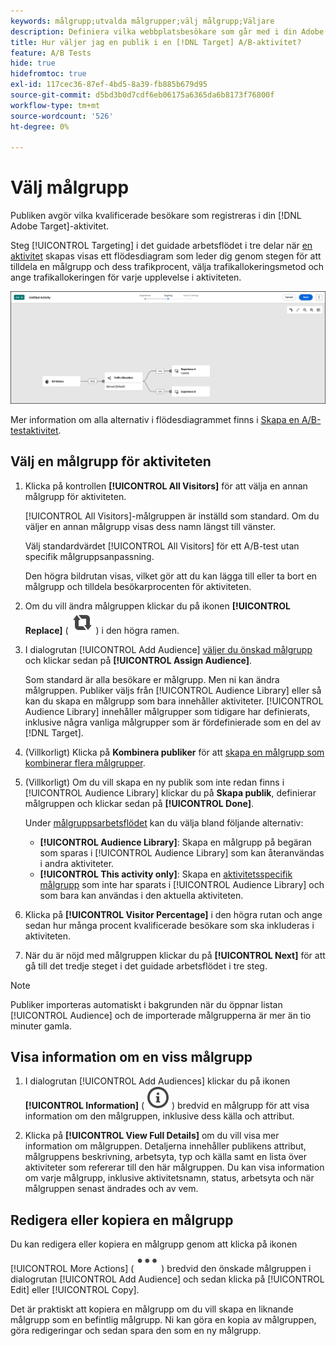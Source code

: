 ```yaml
---
keywords: målgrupp;utvalda målgrupper;välj målgrupp;Väljare
description: Definiera vilka webbplatsbesökare som går med i din Adobe [!DNL Target] aktivitet baserat på målgruppskriterier.
title: Hur väljer jag en publik i en [!DNL Target] A/B-aktivitet?
feature: A/B Tests
hide: true
hidefromtoc: true
exl-id: 117cec36-87ef-4bd5-8a39-fb885b679d95
source-git-commit: d5bd3b0d7cdf6eb06175a6365da6b8173f76800f
workflow-type: tm+mt
source-wordcount: '526'
ht-degree: 0%

---
```


# Välj målgrupp

Publiken avgör vilka kvalificerade besökare som registreras i din [!DNL Adobe Target]-aktivitet.

Steg [!UICONTROL Targeting] i det guidade arbetsflödet i tre delar när [en aktivitet](/help/main/c-activities/t-test-ab/t-test-create-ab/test-create-ab-beta.md) skapas visas ett flödesdiagram som leder dig genom stegen för att tilldela en målgrupp och dess trafikprocent, välja trafikallokeringsmetod och ange trafikallokeringen för varje upplevelse i aktiviteten.

![Åtgärd för A/B-test](/help/main/c-activities/t-test-ab/t-test-create-ab/assets/ab_flow-new-ui.png)

Mer information om alla alternativ i flödesdiagrammet finns i [Skapa en A/B-testaktivitet](/help/main/c-activities/t-test-ab/t-test-create-ab/test-create-ab-beta.md).

## Välj en målgrupp för aktiviteten

1. Klicka på kontrollen **[!UICONTROL All Visitors]** för att välja en annan målgrupp för aktiviteten.

   [!UICONTROL All Visitors]-målgruppen är inställd som standard. Om du väljer en annan målgrupp visas dess namn längst till vänster.

   Välj standardvärdet [!UICONTROL All Visitors] för ett A/B-test utan specifik målgruppsanpassning.

   Den högra bildrutan visas, vilket gör att du kan lägga till eller ta bort en målgrupp och tilldela besökarprocenten för aktiviteten.

1. Om du vill ändra målgruppen klickar du på ikonen **[!UICONTROL Replace]** ( ![ikonen Ersätt](/help/main/assets/icons/Retweet.svg) ) i den högra ramen.

1. I dialogrutan [!UICONTROL Add Audience] [väljer du önskad målgrupp](/help/main/c-activities/t-test-ab/t-test-create-ab/ab-audience.md) och klickar sedan på **[!UICONTROL Assign Audience]**.

   Som standard är alla besökare er målgrupp. Men ni kan ändra målgruppen. Publiker väljs från [!UICONTROL Audience Library] eller så kan du skapa en målgrupp som bara innehåller aktiviteter. [!UICONTROL Audience Library] innehåller målgrupper som tidigare har definierats, inklusive några vanliga målgrupper som är fördefinierade som en del av [!DNL Target].

1. (Villkorligt) Klicka på **Kombinera publiker** för att [skapa en målgrupp som kombinerar flera målgrupper](/help/main/c-target/combining-multiple-audiences.md).

1. (Villkorligt) Om du vill skapa en ny publik som inte redan finns i [!UICONTROL Audience Library] klickar du på **Skapa publik**, definierar målgruppen och klickar sedan på **[!UICONTROL Done]**.

   Under [målgruppsarbetsflödet](/help/main/c-target/c-audiences/audiences.md) kan du välja bland följande alternativ:

   * **[!UICONTROL Audience Library]**: Skapa en målgrupp på begäran som sparas i [!UICONTROL Audience Library] som kan återanvändas i andra aktiviteter.
   * **[!UICONTROL This activity only]**: Skapa en [aktivitetsspecifik målgrupp](/help/main/c-target/creating-activity-only-audience.md) som inte har sparats i [!UICONTROL Audience Library] och som bara kan användas i den aktuella aktiviteten.

1. Klicka på **[!UICONTROL Visitor Percentage]** i den högra rutan och ange sedan hur många procent kvalificerade besökare som ska inkluderas i aktiviteten.

1. När du är nöjd med målgruppen klickar du på **[!UICONTROL Next]** för att gå till det tredje steget i det guidade arbetsflödet i tre steg.

>[!NOTE]
>
>Publiker importeras automatiskt i bakgrunden när du öppnar listan [!UICONTROL Audience] och de importerade målgrupperna är mer än tio minuter gamla.

## Visa information om en viss målgrupp

1. I dialogrutan [!UICONTROL Add Audiences] klickar du på ikonen **[!UICONTROL Information]** ( ![informationsikonen ](/help/main/assets/icons/InfoOutline.svg) ) bredvid en målgrupp för att visa information om den målgruppen, inklusive dess källa och attribut.

1. Klicka på **[!UICONTROL View Full Details]** om du vill visa mer information om målgruppen. Detaljerna innehåller publikens attribut, målgruppens beskrivning, arbetsyta, typ och källa samt en lista över aktiviteter som refererar till den här målgruppen. Du kan visa information om varje målgrupp, inklusive aktivitetsnamn, status, arbetsyta och när målgruppen senast ändrades och av vem.

## Redigera eller kopiera en målgrupp

Du kan redigera eller kopiera en målgrupp genom att klicka på ikonen [!UICONTROL More Actions] ( ![Fler åtgärder ](/help/main/assets/icons/More.svg) ) bredvid den önskade målgruppen i dialogrutan [!UICONTROL Add Audience] och sedan klicka på [!UICONTROL Edit] eller [!UICONTROL Copy].

Det är praktiskt att kopiera en målgrupp om du vill skapa en liknande målgrupp som en befintlig målgrupp. Ni kan göra en kopia av målgruppen, göra redigeringar och sedan spara den som en ny målgrupp.
